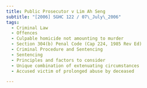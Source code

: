 ```yaml
---
title: Public Prosecutor v Lim Ah Seng 
subtitle: "[2006] SGHC 122 / 07\_July\_2006"
tags:
  - Criminal Law
  - Offences
  - Culpable homicide not amounting to murder
  - Section 304(b) Penal Code (Cap 224, 1985 Rev Ed)
  - Criminal Procedure and Sentencing
  - Sentencing
  - Principles and factors to consider
  - Unique combination of extenuating circumstances
  - Accused victim of prolonged abuse by deceased

---
```


